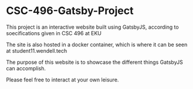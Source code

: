 # CSC-496-Gatsby-Project
This project is an interactive website built using GatsbyJS, according to soecifications given in CSC 496 at EKU

The site is also hosted in a docker container, which is where it can be seen at student11.wendell.tech

The purpose of this website is to showcase the different things GatsbyJS can accomplish.

Please feel free to interact at your own leisure.  
